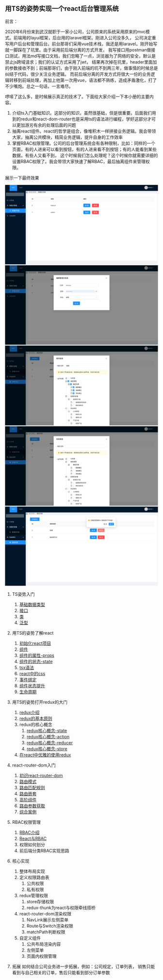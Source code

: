 ## 用TS的姿势实现一个react后台管理系统

前言：

2020年6月份来到武汉就职于一家小公司，公司原来的系统采用原来的mvc模式。前端用的layui框架，后台用的laravel框架。刚进入公司没多久，
公司决定重写用户后台和管理后台。前台那哥们采用vue技术栈，我还是用laravel。刚开始写就一脚踩在了坑里。由于采用前后端分离的方式开发，
我写接口用postman做接口测试，用法md写接口文档，我们忽略了一点，浏览器为了网络的安全，默认是禁止js跨域请求；我们的认证方式采用了jwt，
结果再次掉在坑里，header里面加的参数接收不到；前端那哥们，由于刚入前端的坑不到两三年，做事情的时候总是纠结于代码，很少关注业务逻辑。
而前后端分离的开发方式将很大一份的业务逻辑转移到前端处理，再加上他第一次用vue，语法都不熟练，造成矛盾激化，打了不少嘴炮。总之一句话，一言难尽。

啰嗦了这么多，是时候展示真正的技术了。下面给大家介绍一下本小册的主要内容。

1. 介绍ts入门基础知识。这部分的知识，虽然很基础，但是很重要。后面我们用到的redux和react-dom-router也是采用ts的语法进行编程，学好这部分才可以更加游刃有余的处理后面的问题
2. 抽离react组件。react的哲学是组合，像堆积木一样拼接业务逻辑。我会带领大家，抽离公共模块，精简业务逻辑，提升自身的工作效率
3. 掌握RBAC权限管理。公司的后台管理系统会有各种限制，比如：同样的一个页面，有的人进来可以看到按钮，有的人进来看不到按钮；有的人能看到某些数据，有些人又看不到，
   这个时候我们怎么处理呢？这个时候你就需要详细的设置RBAC权限了。我会带领大家快速了解RBAC，最后抽离组件来管理权限。

展示一下最终效果

![pic](./md/img/chrome-capture1.jpg)
![pic](./md/img/chrome-capture2.jpg)
![pic](./md/img/chrome-capture3.jpg)
![pic](./md/img/chrome-capture4.jpg)
![pic](./md/img/chrome-capture5.jpg)

1. TS姿势入门
    1. [基础数据类型](./md/1/基础数据类型.md)
    3. [接口](./md/1/接口.md)
    4. [类](./md/1/类.md)
    5. [泛型](./md/1/泛型.md)
2. 用TS的姿势了解react
    1. [初始化react项目](./md/2/项目初始化.md)
    2. [组件](./md/2/组件.md)
    3. [组件的属性-props](./md/2/组件的属性-props.md)
    4. [组件的状态-state](./md/2/组件的状态-state.md)
    5. [tsx语法](./md/2/tsx语法.md)
    6. [react中的css](./md/2/react中的css.md)
    7. [事件绑定](./md/2/事件绑定.md)
    8. [组件状态提升](./md/2/组件状态提升.md)
    9. [生命周期](./md/2/生命周期.md)
3. 用TS的姿势打开redux的大门
    1. [redux介绍](./md/3/redux介绍.md)
    2. [redux的基本原则](./md/3/redux基本原则.md)
    3. redux的核心概念
        1. [redux核心概念-state](./md/3/redux核心概念-state.md)
        2. [redux核心概念-action](./md/3/redux核心概念-action.md)
        3. [redux核心概念-reducer](./md/3/redux核心概念-reducer.md)
        4. [redux核心概念-store](./md/3/redux核心概念-store.md)
    4. [在react中优雅的使用redux](./md/3/在react中优雅的使用redux.md)

4. react-router-dom入门
    1. [初识react-router-dom](./md/4/初识react-router-dom.md)
    2. [路由模式](./md/4/路由模式.md)
    3. [路由匹配规则](./md/4/路由匹配规则.md)
    4. [路由嵌套](./md/4/路由嵌套.md)
    4. [高阶组件](./md/4/高阶组件.md)
    5. [路由参数获取](./md/4/路由参数获取.md)
    6. [综合案例](./md/4/综合案例.md)

5. RBAC权限管理
    1. [RBAC介绍](./md/5/rbac介绍.md)
    2. [React与RBAC](./md/5/React与RBAC.md)
    3. 权限如何划分
    4. 前后端分类RBAC实现思路

6. 核心实现
    1. 整体布局实现
    2. 定义权限路由表
        1. 公共权限
        2. 私有权限
    3. redux管理权限
        1. store存储权限
        2. redux-thunk为react与权限牵线搭桥
    4. react-router-dom渲染权限
        1. NavLink展示左侧菜单
        2. Route与Switch渲染权限
        3. matchPath判断权限
    5. 自定义组件
        1. 公共布局渲染内容
        2. 左侧菜单
        3. 页面内权限管理

7. 拓展 如何结合公司业务进一步拓展，例如：公司规定，订单列表， 销售只能看到与自己相关的订单，售后只能看到部分订单参数
